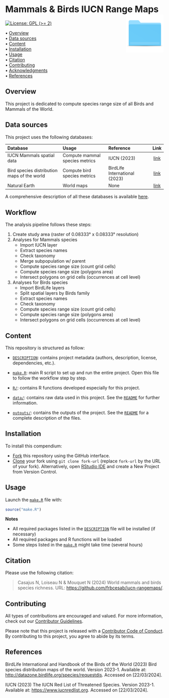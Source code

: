 
<!-- README.md is generated from README.Rmd. Please edit that file -->

# Mammals & Birds IUCN Range Maps <img src="https://raw.githubusercontent.com/FRBCesab/templates/main/logos/compendium-sticker.png" align="right" style="float:right; height:120px;"/>

<!-- badges: start -->

[![License: GPL (\>=
2)](https://img.shields.io/badge/License-GPL%20%28%3E%3D%202%29-blue.svg)](https://choosealicense.com/licenses/gpl-2.0/)
<!-- badges: end -->

<p align="left">
• <a href="#overview">Overview</a><br> • <a href="#data-sources">Data
sources</a><br> • <a href="#content">Content</a><br> •
<a href="#installation">Installation</a><br> •
<a href="#usage">Usage</a><br> • <a href="#citation">Citation</a><br> •
<a href="#contributing">Contributing</a><br> •
<a href="#acknowledgments">Acknowledgments</a><br> •
<a href="#references">References</a>
</p>

## Overview

This project is dedicated to compute species range size of all Birds and
Mammals of the World.

## Data sources

This project uses the following databases:

| Database                                    | Usage                          | Reference                     |                                Link                                 |
|:--------------------------------------------|:-------------------------------|:------------------------------|:-------------------------------------------------------------------:|
| IUCN Mammals spatial data                   | Compute mammal species metrics | IUCN (2023)                   | [link](https://www.iucnredlist.org/resources/spatial-data-download) |
| Bird species distribution maps of the world | Compute bird species metrics   | BirdLife International (2023) |      [link](https://datazone.birdlife.org/species/requestdis)       |
| Natural Earth                               | World maps                     | None                          |              [link](https://www.naturalearthdata.com/)              |

A comprehensive description of all these databases is available
[here](https://github.com/frbcesab/iucn-rangemaps/blob/main/data/README.md).

## Workflow

The analysis pipeline follows these steps:

1.  Create study area (raster of 0.08333° x 0.08333° resolution)
2.  Analyses for Mammals species
    - Import IUCN layer
    - Extract species names
    - Check taxonomy
    - Merge subpopulation w/ parent
    - Compute species range size (count grid cells)
    - Compute species range size (polygons area)
    - Intersect polygons on grid cells (occurrences at cell level)
3.  Analyses for Birds species
    - Import BirdLife layers
    - Split spatial layers by Birds family
    - Extract species names
    - Check taxonomy
    - Compute species range size (count grid cells)
    - Compute species range size (polygons area)
    - Intersect polygons on grid cells (occurrences at cell level)

## Content

This repository is structured as follow:

- [`DESCRIPTION`](https://github.com/frbcesab/iucn-rangemaps/blob/main/DESCRIPTION):
  contains project metadata (authors, description, license,
  dependencies, etc.).

- [`make.R`](https://github.com/frbcesab/iucn-rangemaps/blob/main/make.R):
  main R script to set up and run the entire project. Open this file to
  follow the workflow step by step.

- [`R/`](https://github.com/frbcesab/iucn-rangemaps/blob/main/R):
  contains R functions developed especially for this project.

- [`data/`](https://github.com/frbcesab/iucn-rangemaps/blob/main/data):
  contains raw data used in this project. See the
  [`README`](https://github.com/frbcesab/iucn-rangemaps/blob/main/data/README.md)
  for further information.

- [`outputs/`](https://github.com/frbcesab/iucn-rangemaps/blob/main/outputs):
  contains the outputs of the project. See the
  [`README`](https://github.com/frbcesab/iucn-rangemaps/blob/main/outputs/README.md)
  for a complete description of the files.

## Installation

To install this compendium:

- [Fork](https://docs.github.com/en/get-started/quickstart/contributing-to-projects)
  this repository using the GitHub interface.
- [Clone](https://docs.github.com/en/repositories/creating-and-managing-repositories/cloning-a-repository)
  your fork using `git clone fork-url` (replace `fork-url` by the URL of
  your fork). Alternatively, open [RStudio
  IDE](https://posit.co/products/open-source/rstudio/) and create a New
  Project from Version Control.

## Usage

Launch the
[`make.R`](https://github.com/frbcesab/iucn-rangemaps/tree/main/make.R)
file with:

``` r
source("make.R")
```

**Notes**

- All required packages listed in the
  [`DESCRIPTION`](https://github.com/frbcesab/iucn-rangemaps/blob/main/DESCRIPTION)
  file will be installed (if necessary)
- All required packages and R functions will be loaded
- Some steps listed in the
  [`make.R`](https://github.com/frbcesab/iucn-rangemaps/blob/main/make.R)
  might take time (several hours)

## Citation

Please use the following citation:

> Casajus N, Loiseau N & Mouquet N (2024) World mammals and birds
> species richness. URL: <https://github.com/frbcesab/iucn-rangemaps/>.

## Contributing

All types of contributions are encouraged and valued. For more
information, check out our [Contributor
Guidelines](https://github.com/frbcesab/iucn-rangemaps/blob/main/CONTRIBUTING.md).

Please note that this project is released with a [Contributor Code of
Conduct](https://contributor-covenant.org/version/2/1/CODE_OF_CONDUCT.html).
By contributing to this project, you agree to abide by its terms.

## References

BirdLife International and Handbook of the Birds of the World (2023)
Bird species distribution maps of the world. Version 2023-1. Available
at: <http://datazone.birdlife.org/species/requestdis>. Accessed on
\[22/03/2024\].

IUCN (2023) The IUCN Red List of Threatened Species. Version 2023-1.
Available at: <https://www.iucnredlist.org>. Accessed on \[22/03/2024\].
